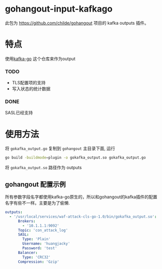 # gohangout-input-kafkago
此包为 https://github.com/childe/gohangout 项目的 kafka outputs 插件。

# 特点
使用[kafka-go](https://github.com/segmentio/kafka-go) 这个仓库来作为output
### TODO
- TLS配置项的支持
- 写入状态的统计数据

### DONE
SASL已经支持

# 使用方法

将 `gokafka_output.go` 复制到 `gohangout` 主目录下面, 运行

```bash
go build -buildmode=plugin -o gokafka_output.so gokafka_output.go
```

将 `gokafka_output.so` 路径作为 outputs

## gohangout 配置示例
所有参数字段名字都使用kafka-go原生的，所以和gohangout的kafka插件的配置名字有些不一样。主要是为了偷懒.

```yaml
outputs:
  - '/usr/local/services/waf-attack-cls-go-1.0/bin/gokafka_output.so':
      Brokers:
        - '10.1.1.1:9092'
      Topic: 'con_attack_log'
      SASL:
        Type: 'Plain'
        Username: 'huangjacky'
        Password: 'test'
      Balancer:
        Type: 'CRC32'
      Compression: 'Gzip'
```
